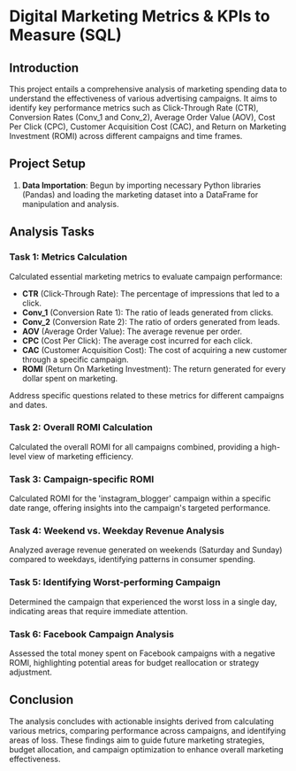 # Digital Marketing Metrics & KPIs to Measure (SQL)

## Introduction

This project entails a comprehensive analysis of marketing spending data to understand the effectiveness of various advertising campaigns. It aims to identify key performance metrics such as Click-Through Rate (CTR), Conversion Rates (Conv_1 and Conv_2), Average Order Value (AOV), Cost Per Click (CPC), Customer Acquisition Cost (CAC), and Return on Marketing Investment (ROMI) across different campaigns and time frames.

## Project Setup

1. **Data Importation**: Begun by importing necessary Python libraries (Pandas) and loading the marketing dataset into a DataFrame for manipulation and analysis.

## Analysis Tasks

### Task 1: Metrics Calculation

Calculated essential marketing metrics to evaluate campaign performance:

- **CTR** (Click-Through Rate): The percentage of impressions that led to a click.
- **Conv_1** (Conversion Rate 1): The ratio of leads generated from clicks.
- **Conv_2** (Conversion Rate 2): The ratio of orders generated from leads.
- **AOV** (Average Order Value): The average revenue per order.
- **CPC** (Cost Per Click): The average cost incurred for each click.
- **CAC** (Customer Acquisition Cost): The cost of acquiring a new customer through a specific campaign.
- **ROMI** (Return On Marketing Investment): The return generated for every dollar spent on marketing.

Address specific questions related to these metrics for different campaigns and dates.

### Task 2: Overall ROMI Calculation

Calculated the overall ROMI for all campaigns combined, providing a high-level view of marketing efficiency.

### Task 3: Campaign-specific ROMI

Calculated ROMI for the 'instagram_blogger' campaign within a specific date range, offering insights into the campaign's targeted performance.

### Task 4: Weekend vs. Weekday Revenue Analysis

Analyzed average revenue generated on weekends (Saturday and Sunday) compared to weekdays, identifying patterns in consumer spending.

### Task 5: Identifying Worst-performing Campaign

Determined the campaign that experienced the worst loss in a single day, indicating areas that require immediate attention.

### Task 6: Facebook Campaign Analysis

Assessed the total money spent on Facebook campaigns with a negative ROMI, highlighting potential areas for budget reallocation or strategy adjustment.

## Conclusion

The analysis concludes with actionable insights derived from calculating various metrics, comparing performance across campaigns, and identifying areas of loss. These findings aim to guide future marketing strategies, budget allocation, and campaign optimization to enhance overall marketing effectiveness.

